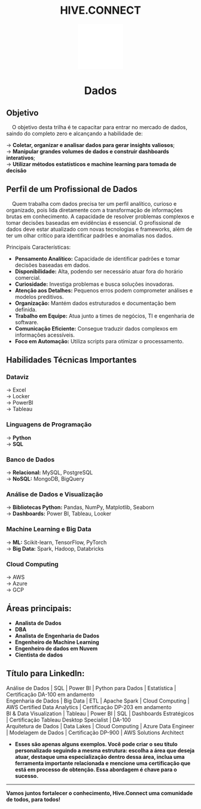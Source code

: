 <h1 align="center">HIVE.CONNECT</h1>
<div align="center">
  <img src="dados.png" alt="Git" width="120px" />
  <h1 align="center">Dados</h1>
</div>

## Objetivo
&nbsp;&nbsp;&nbsp;&nbsp;O objetivo desta trilha é te capacitar para entrar no mercado de dados, saindo do completo zero e alcançando a habilidade de:

→ **Coletar, organizar e analisar dados para gerar insights valiosos**;  
→ **Manipular grandes volumes de dados e construir dashboards interativos**;  
→ **Utilizar métodos estatísticos e machine learning para tomada de decisão**  

## Perfil de um Profissional de Dados
&nbsp;&nbsp;&nbsp;&nbsp;Quem trabalha com dados precisa ter um perfil analítico, curioso e organizado, pois lida diretamente com a transformação de informações brutas em conhecimento. A capacidade de resolver problemas complexos e tomar decisões baseadas em evidências é essencial.
O profissional de dados deve estar atualizado com novas tecnologias e frameworks, além de ter um olhar crítico para identificar padrões e anomalias nos dados.
  
  Principais Características:

- **Pensamento Analítico:** Capacidade de identificar padrões e tomar decisões baseadas em dados. 
- **Disponibilidade:** Alta, podendo ser necessário atuar fora do horário comercial.  
- **Curiosidade:** Investiga problemas e busca soluções inovadoras.
- **Atenção aos Detalhes:**  Pequenos erros podem comprometer análises e modelos preditivos.
- **Organização:** Mantém dados estruturados e documentação bem definida.  
- **Trabalho em Equipe:** Atua junto a times de negócios, TI e engenharia de software.  
- **Comunicação Eficiente:** Consegue traduzir dados complexos em informações acessíveis. 
- **Foco em Automação:** Utiliza scripts para otimizar o processamento.

## Habilidades Técnicas Importantes
###  Dataviz 
→  Excel   
→  Locker  
→  PowerBI    
→  Tableau  
### Linguagens de Programação  
→  **Python**  
→  **SQL**  
###  Banco de Dados  
→  **Relacional:** MySQL, PostgreSQL  
→  **NoSQL:** MongoDB, BigQuery  
###  Análise de Dados e Visualização  
→  **Bibliotecas Python:** Pandas, NumPy, Matplotlib, Seaborn  
→  **Dashboards:** Power BI, Tableau, Looker   
###  Machine Learning e Big Data  
→  **ML:** Scikit-learn, TensorFlow, PyTorch  
→  **Big Data:** Spark, Hadoop, Databricks  
###  Cloud Computing  
→  AWS  
→  Azure  
→  GCP  


## Áreas principais:
- **Analista de Dados**  
- **DBA**  
- **Analista de Engenharia de Dados**  
- **Engenheiro de Machine Learning**  
- **Engenheiro de dados em Nuvem**  
- **Cientista de dados**  

## Título para LinkedIn:

Análise de Dados | SQL | Power BI | Python para Dados | Estatística | Certificação DA-100 em andamento
<br>
Engenharia de Dados | Big Data | ETL | Apache Spark | Cloud Computing | AWS Certified Data Analytics | Certificação DP-203 em andamento
<br>
BI & Data Visualization | Tableau | Power BI | SQL | Dashboards Estratégicos | Certificação Tableau Desktop Specialist | DA-100
<br>
Arquitetura de Dados | Data Lakes | Cloud Computing | Azure Data Engineer | Modelagem de Dados | Certificação DP-900 | AWS Solutions Architect
<br>

- **Esses são apenas alguns exemplos. Você pode criar o seu título personalizado seguindo a mesma estrutura: escolha a área que deseja atuar, destaque uma especialização dentro dessa área, inclua uma ferramenta importante relacionada e mencione uma certificação que está em processo de obtenção. Essa abordagem é chave para o sucesso.**

---
**Vamos juntos fortalecer o conhecimento, Hive.Connect uma comunidade de todos, para todos!**  
